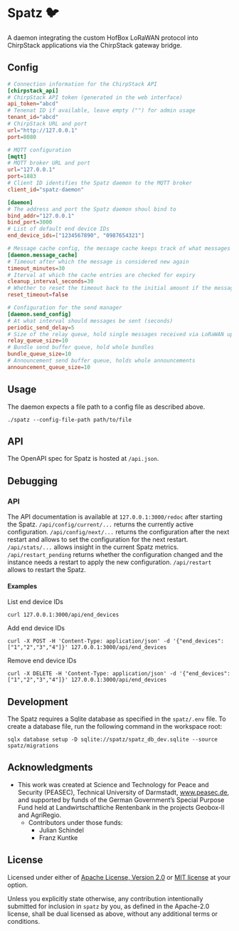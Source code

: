 # Spatz 🐦

A daemon integrating the custom HofBox LoRaWAN protocol into ChirpStack applications via the ChirpStack gateway bridge.

## Config

```toml
# Connection information for the ChirpStack API
[chirpstack_api]
# ChirpStack API token (generated in the web interface)
api_token="abcd"
# Tenenat ID if available, leave empty ("") for admin usage
tenant_id="abcd"
# ChirpStack URL and port
url="http://127.0.0.1"
port=8080

# MQTT configuration
[mqtt]
# MQTT broker URL and port
url="127.0.0.1"
port=1883
# Client ID identifies the Spatz daemon to the MQTT broker
client_id="spatz-daemon"

[daemon]
# The address and port the Spatz daemon shoul bind to
bind_addr="127.0.0.1"
bind_port=3000
# List of default end device IDs
end_device_ids=["1234567890", "0987654321"]

# Message cache config, the message cache keeps track of what messages have already been sent/seen
[daemon.message_cache]
# Timeout after which the message is considered new again
timeout_minutes=30
# Iterval at which the cache entries are checked for expiry
cleanup_interval_seconds=30
# Whether to reset the timeout back to the initial amount if the message is seen again
reset_timeout=false

# Configuration for the send manager
[daemon.send_config]
# At what interval should messages be sent (seconds)
periodic_send_delay=5
# Size of the relay queue, hold single messages received via LoRaWAN uplink
relay_queue_size=10
# Bundle send buffer queue, hold whole bundles
bundle_queue_size=10
# Announcement send buffer queue, holds whole announcements
announcement_queue_size=10
```

## Usage
The daemon expects a file path to a config file as described above.
```
./spatz --config-file-path path/to/file
```

## API
The OpenAPI spec for Spatz is hosted at `/api.json`.

## Debugging
### API

The API documentation is available at `127.0.0.1:3000/redoc` after starting the Spatz.
 `/api/config/current/...` returns the currently active configuration. `/api/config/next/...` returns the configuration
after the next restart and allows to set the configuration for the next restart.
`/api/stats/...` allows insight in the current Spatz metrics.
`/api/restart_pending` returns whether the configuration changed and the instance needs a restart
to apply the new configuration. `/api/restart` allows to restart the Spatz.

#### Examples
List end device IDs
```shell
curl 127.0.0.1:3000/api/end_devices
```
Add end device IDs
```shell
curl -X POST -H 'Content-Type: application/json' -d '{"end_devices": ["1","2","3","4"]}' 127.0.0.1:3000/api/end_devices
```
Remove end device IDs
```shell
curl -X DELETE -H 'Content-Type: application/json' -d '{"end_devices": ["1","2","3","4"]}' 127.0.0.1:3000/api/end_devices
```

## Development
The Spatz requires a Sqlite database as specified in the `spatz/.env` file.
To create a database file, run the following command in the workspace root:
```shell
sqlx database setup -D sqlite://spatz/spatz_db_dev.sqlite --source spatz/migrations
```


## Acknowledgments
* This work was created at Science and Technology for Peace and Security (PEASEC), Technical University of Darmstadt, www.peasec.de, and supported by funds of the German Government’s Special Purpose Fund held at Landwirtschaftliche Rentenbank in the projects Geobox-II and AgriRegio.
  * Contributors under those funds:
    * Julian Schindel
    * Franz Kuntke

## License
Licensed under either of [Apache License, Version 2.0](LICENSE-APACHE) or [MIT license](LICENSE-MIT) at your option.

Unless you explicitly state otherwise, any contribution intentionally submitted for inclusion in `spatz` by you, as defined in the Apache-2.0 license, shall be dual licensed as above, without any additional terms or conditions.
